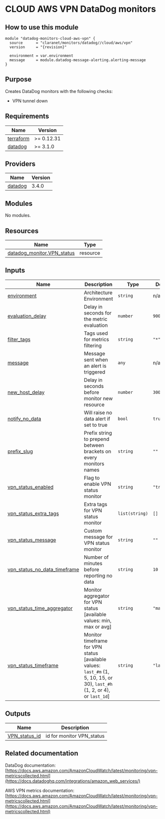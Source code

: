 # CLOUD AWS VPN DataDog monitors

## How to use this module

```hcl
module "datadog-monitors-cloud-aws-vpn" {
  source      = "claranet/monitors/datadog//cloud/aws/vpn"
  version     = "{revision}"

  environment = var.environment
  message     = module.datadog-message-alerting.alerting-message
}

```

## Purpose

Creates DataDog monitors with the following checks:

- VPN tunnel down

## Requirements

| Name | Version |
|------|---------|
| <a name="requirement_terraform"></a> [terraform](#requirement\_terraform) | >= 0.12.31 |
| <a name="requirement_datadog"></a> [datadog](#requirement\_datadog) | >= 3.1.0 |

## Providers

| Name | Version |
|------|---------|
| <a name="provider_datadog"></a> [datadog](#provider\_datadog) | 3.4.0 |

## Modules

No modules.

## Resources

| Name | Type |
|------|------|
| [datadog_monitor.VPN_status](https://registry.terraform.io/providers/DataDog/datadog/latest/docs/resources/monitor) | resource |

## Inputs

| Name | Description | Type | Default | Required |
|------|-------------|------|---------|:--------:|
| <a name="input_environment"></a> [environment](#input\_environment) | Architecture Environment | `string` | n/a | yes |
| <a name="input_evaluation_delay"></a> [evaluation\_delay](#input\_evaluation\_delay) | Delay in seconds for the metric evaluation | `number` | `900` | no |
| <a name="input_filter_tags"></a> [filter\_tags](#input\_filter\_tags) | Tags used for metrics filtering | `string` | `"*"` | no |
| <a name="input_message"></a> [message](#input\_message) | Message sent when an alert is triggered | `any` | n/a | yes |
| <a name="input_new_host_delay"></a> [new\_host\_delay](#input\_new\_host\_delay) | Delay in seconds before monitor new resource | `number` | `300` | no |
| <a name="input_notify_no_data"></a> [notify\_no\_data](#input\_notify\_no\_data) | Will raise no data alert if set to true | `bool` | `true` | no |
| <a name="input_prefix_slug"></a> [prefix\_slug](#input\_prefix\_slug) | Prefix string to prepend between brackets on every monitors names | `string` | `""` | no |
| <a name="input_vpn_status_enabled"></a> [vpn\_status\_enabled](#input\_vpn\_status\_enabled) | Flag to enable VPN status monitor | `string` | `"true"` | no |
| <a name="input_vpn_status_extra_tags"></a> [vpn\_status\_extra\_tags](#input\_vpn\_status\_extra\_tags) | Extra tags for VPN status monitor | `list(string)` | `[]` | no |
| <a name="input_vpn_status_message"></a> [vpn\_status\_message](#input\_vpn\_status\_message) | Custom message for VPN status monitor | `string` | `""` | no |
| <a name="input_vpn_status_no_data_timeframe"></a> [vpn\_status\_no\_data\_timeframe](#input\_vpn\_status\_no\_data\_timeframe) | Number of minutes before reporting no data | `string` | `10` | no |
| <a name="input_vpn_status_time_aggregator"></a> [vpn\_status\_time\_aggregator](#input\_vpn\_status\_time\_aggregator) | Monitor aggregator for VPN status [available values: min, max or avg] | `string` | `"max"` | no |
| <a name="input_vpn_status_timeframe"></a> [vpn\_status\_timeframe](#input\_vpn\_status\_timeframe) | Monitor timeframe for VPN status [available values: `last_#m` (1, 5, 10, 15, or 30), `last_#h` (1, 2, or 4), or `last_1d`] | `string` | `"last_5m"` | no |

## Outputs

| Name | Description |
|------|-------------|
| <a name="output_VPN_status_id"></a> [VPN\_status\_id](#output\_VPN\_status\_id) | id for monitor VPN\_status |
## Related documentation

DataDog documentation: [https://docs.aws.amazon.com/AmazonCloudWatch/latest/monitoring/vpn-metricscollected.html](https://docs.datadoghq.com/integrations/amazon_web_services/)

AWS VPN metrics documentation: [https://docs.aws.amazon.com/AmazonCloudWatch/latest/monitoring/vpn-metricscollected.html](https://docs.aws.amazon.com/AmazonCloudWatch/latest/monitoring/vpn-metricscollected.html)
